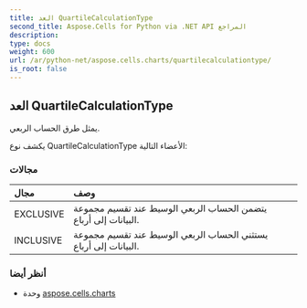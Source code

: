 ```yaml
---
title: العد QuartileCalculationType
second_title: Aspose.Cells for Python via .NET API المراجع
description:
type: docs
weight: 600
url: /ar/python-net/aspose.cells.charts/quartilecalculationtype/
is_root: false
---
```

##  العد QuartileCalculationType
يمثل طرق الحساب الربعي.



يكشف نوع QuartileCalculationType الأعضاء التالية:

###  مجالات
| مجال| وصف|
| :- | :- |
| EXCLUSIVE | يتضمن الحساب الربعي الوسيط عند تقسيم مجموعة البيانات إلى أرباع.|
| INCLUSIVE | يستثني الحساب الربعي الوسيط عند تقسيم مجموعة البيانات إلى أرباع.|



###  أنظر أيضا
* وحدة [aspose.cells.charts](..)
